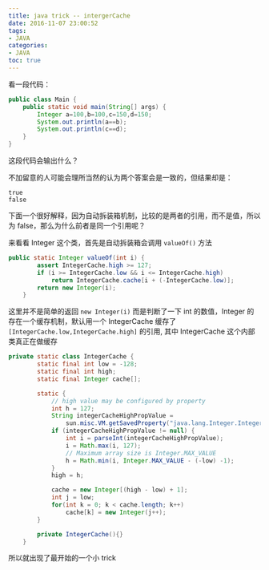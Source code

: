```yaml
---
title: java trick -- intergerCache
date: 2016-11-07 23:00:52
tags: 
- JAVA
categories: 
- JAVA
toc: true
---
```


看一段代码：

```java
public class Main {
    public static void main(String[] args) {
        Integer a=100,b=100,c=150,d=150;
        System.out.println(a==b);
        System.out.println(c==d);
    }
}
```
这段代码会输出什么？

<!-- more -->

不加留意的人可能会理所当然的认为两个答案会是一致的，但结果却是：

```
true
false
```
下面一个很好解释，因为自动拆装箱机制，比较的是两者的引用，而不是值，所以为 false，那么为什么前者是同一个引用呢？

来看看 Integer 这个类，首先是自动拆装箱会调用 `valueOf()` 方法

```java
public static Integer valueOf(int i) {
        assert IntegerCache.high >= 127;
        if (i >= IntegerCache.low && i <= IntegerCache.high)
            return IntegerCache.cache[i + (-IntegerCache.low)];
        return new Integer(i);
    }
```
这里并不是简单的返回 `new Integer(i)` 而是判断了一下 int 的数值，Integer 的存在一个缓存机制，默认用一个 IntegerCache 缓存了 `[IntegerCache.low,IntegerCache.high]` 的引用, 其中 IntegerCache 这个内部类真正在做缓存

```java
private static class IntegerCache {
        static final int low = -128;
        static final int high;
        static final Integer cache[];

        static {
            // high value may be configured by property
            int h = 127;
            String integerCacheHighPropValue =
                sun.misc.VM.getSavedProperty("java.lang.Integer.IntegerCache.high");
            if (integerCacheHighPropValue != null) {
                int i = parseInt(integerCacheHighPropValue);
                i = Math.max(i, 127);
                // Maximum array size is Integer.MAX_VALUE
                h = Math.min(i, Integer.MAX_VALUE - (-low) -1);
            }
            high = h;

            cache = new Integer[(high - low) + 1];
            int j = low;
            for(int k = 0; k < cache.length; k++)
                cache[k] = new Integer(j++);
        }

        private IntegerCache(){}
    }
```
所以就出现了最开始的一个小 trick



